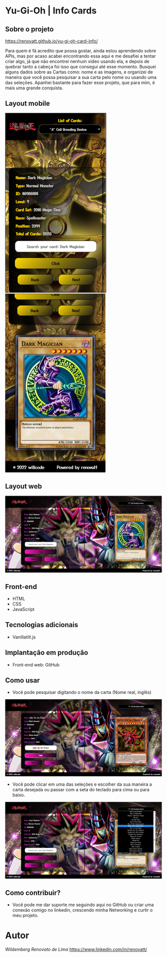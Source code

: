 # Yu-Gi-Oh | Info Cards 

## Sobre o projeto

https://renovatt.github.io/yu-gi-oh-card-info/

Para quem é fã acredito que possa gostar, ainda estou aprendendo sobre APIs, mas por acaso acabei encontrando essa aqui e me desafiei a tentar criar algo, já que não encontrei nenhum video usando ela, e depois de quebrar tanto a cabeça foi isso que consegui até esse momento. Busquei alguns dados sobre as Cartas como: nome e as imagens, e organizei de maneira que você possa pesquisar a sua carta pelo nome ou usando uma das seleções.
Apanhei bastante para fazer esse projeto, que para mim, é mais uma grande conquista.

## Layout mobile
![Mobile 1](https://github.com/renovatt/yu-gi-oh-card-info/blob/main/assets/readme/mobile-1.png) ![Mobile 2](https://github.com/renovatt/yu-gi-oh-card-info/blob/main/assets/readme/mobile-2.png)

## Layout web
![Web 1](https://github.com/renovatt/yu-gi-oh-card-info/blob/main/assets/readme/web-1.png)

## Front-end
- HTML
- CSS 
- JavaScript

## Tecnologias adicionais
- Vanillatilt.js

## Implantação em produção
- Front-end web: GitHub

## Como usar
- Você pode pesquisar digitando o nome da carta (Nome real, inglês)

![Web 3](https://github.com/renovatt/yu-gi-oh-card-info/blob/main/assets/readme/web-3.png)

- Você pode clicar em uma das seleções e escolher da sua maneira a carta desejada ou passar com a seta do teclado para cima ou para baixo.

![Web 3](https://github.com/renovatt/yu-gi-oh-card-info/blob/main/assets/readme/web-2.png)

## Como contribuir?
- Você pode me dar suporte me seguindo aqui no GitHub ou criar uma conexão comigo no linkedin, crescendo minha Networking e curtir o meu projeto.

# Autor

*Wildemberg Renovato de Lima*
https://www.linkedin.com/in/renovatt/
